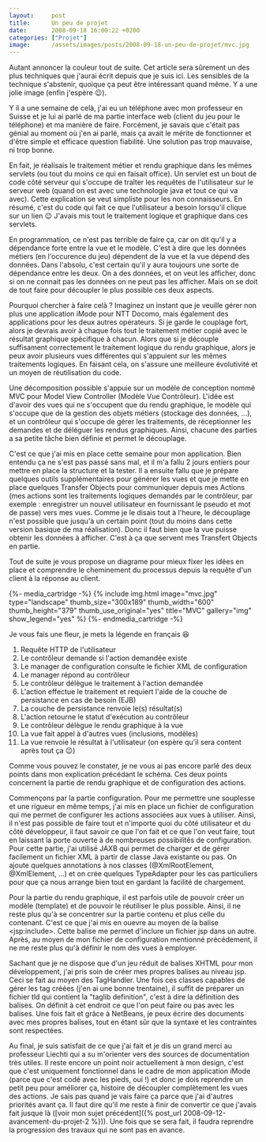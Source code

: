 ```yaml
---
layout:     post
title:      Un peu de projet
date:       2008-09-18 16:00:22 +0200
categories: ["Projet"]
image:      /assets/images/posts/2008-09-18-un-peu-de-projet/mvc.jpg
---
```


Autant annoncer la couleur tout de suite. Cet article sera sûrement un des plus techniques que j'aurai écrit depuis
que je suis ici. Les sensibles de la technique s'abstenir, quoique ça peut être intéressant quand même. Y a une
jolie image (enfin j'espère :wink:).

<!--more-->

Y il a une semaine de celà, j'ai eu un téléphone avec mon professeur en Suisse et je lui ai parlé de ma partie
interface web (client du jeu pour le téléphone) et ma manière de faire. Forcément, je savais que c'était pas génial
au moment où j'en ai parlé, mais ça avait le mérite de fonctionner et d'être simple et efficace question fiabilité.
Une solution pas trop mauvaise, ni trop bonne.

En fait, je réalisais le traitement métier et rendu graphique dans les mêmes servlets (ou tout du moins ce qui en
faisait office). Un servlet est un bout de code côté serveur qui s'occupe de traîter les requêtes de l'utilisateur
sur le serveur web (quand on est avec une technologie java et tout ce qui va avec). Cette explication se veut
simpliste pour les non connaisseurs. En résumé, c'est du code qui fait ce que l'utilisateur a besoin lorsqu'il
clique sur un lien :wink: J'avais mis tout le traitement logique et graphique dans ces servlets.

En programmation, ce n'est pas terrible de faire ça, car on dit qu'il y a dépendance forte entre la vue et le
modèle. C'est à dire que les données métiers (en l'occurence du jeu) dépendent de la vue et la vue dépend des
données. Dans l'absolu, c'est certain qu'il y aura toujours une sorte de dépendance entre les deux. On a des
données, et on veut les afficher, donc si on ne connait pas les données on ne peut pas les afficher. Mais on se
doit de tout faire pour découpler le plus possible ces deux aspects.

Pourquoi chercher à faire celà ? Imaginez un instant que je veuille gérer non plus une application iMode pour NTT
Docomo, mais également des applications pour les deux autres opérateurs. Si je garde le couplage fort, alors je
devrais avoir à chaque fois tout le traitement métier copié avec le résultat graphique spécifique à chacun. Alors
que si je découple suffisament correctement le traitement logique du rendu graphique, alors je peux avoir plusieurs
vues différentes qui s'appuient sur les mêmes traitements logiques. En faisant cela, on s'assure une meilleure
évolutivité et un moyen de réutilisation du code.

Une décomposition possible s'appuie sur un modèle de conception nommé MVC pour Model View Controller (Modèle Vue
Contrôleur). L'idée est d'avoir des vues qui ne s'occupent que du rendu graphique, le modèle qui s'occupe que de la
gestion des objets métiers (stockage des données, ...), et un contrôleur qui s'occupe de gérer les traitements, de
réceptionner les demandes et de déléguer les rendus graphiques. Ainsi, chacune des parties a sa petite tâche bien
définie et permet le découplage.

C'est ce que j'ai mis en place cette semaine pour mon application. Bien entendu ça ne s'est pas passé sans mal, et
il m'a fallu 2 jours entiers pour mettre en place la structure et la tester. Il a ensuite fallu que je prépare
quelques outils supplémentaires pour générer les vues et que je mette en place quelques Transfer Objects pour
communiquer depuis mes Actions (mes actions sont les traitements logiques demandés par le contrôleur, par exemple :
enregistrer un nouvel utilisateur en fournissant le pseudo et mot de passe) vers mes vues. Comme je le disais tout
à l'heure, le découplage n'est possible que jusqu'à un certain point (tout du moins dans cette version basique de
ma réalisation). Donc il faut bien que la vue puisse obtenir les données à afficher. C'est à ça que servent mes
Transfert Objects en partie.

Tout de suite je vous propose un diagrame pour mieux fixer les idées en place et comprendre le cheminement du
processus depuis la requête d'un client à la réponse au client.

{%- media_cartridge -%}
{% include img.html
    image="mvc.jpg"
    type="landscape"
    thumb_size="300x189"
    thumb_width="600"
    thumb_height="379"
    thumb_use_original="yes"
    title="MVC"
    gallery="img"
    show_legend="yes"
%}
{%- endmedia_cartridge -%}

Je vous fais une fleur, je mets la légende en français :laughing:

1. Requête HTTP de l'utilisateur
2. Le contrôleur demande si l'action demandée existe
3. Le manager de configuration consulte le fichier XML de configuration
4. Le manager répond au contrôleur
5. Le contrôleur délègue le traitement à l'action demandée
6. L'action effectue le traitement et requiert l'aide de la couche de persistance en cas de besoin (EJB)
7. La couche de persistance renvoie le(s) résultat(s)
8. L'action retourne le statut d'exécution au contrôleur
9. Le contrôleur délègue le rendu graphique à la vue
10. La vue fait appel à d'autres vues (inclusions, modèles)
11. La vue renvoie le résultat à l'utilisateur (on espère qu'il sera content après tout ça :wink:)

Comme vous pouvez le constater, je ne vous ai pas encore parlé des deux points dans mon explication précédant le
schéma. Ces deux points concernent la partie de rendu graphique et de configuration des actions.

Commençons par la partie configuration. Pour me permettre une souplesse et une rigueur en même temps, j'ai mis en
place un fichier de configuration qui me permet de configurer les actions associées aux vues à utiliser. Ainsi, il
n'est pas possible de faire tout et n'importe quoi du côté utilisateur et du côté développeur, il faut savoir ce
que l'on fait et ce que l'on veut faire, tout en laissant la porte ouverte à de nombreuses possibilités de
configuration. Pour cette partie, j'ai utilisé JAXB qui permet de charger et de gérer facilement un fichier XML à
partir de classe Java existante ou pas. On ajoute quelques annotations à nos classes (@XmlRootElement, @XmlElement,
...) et on crée quelques TypeAdapter pour les cas particuliers pour que ça nous arrange bien tout en gardant la
facilité de chargement.

Pour la partie du rendu graphique, il est parfois utile de pouvoir créer un modèle (template) et de pouvoir le
réutiliser le plus possible. Ainsi, il ne reste plus qu'à se concentrer sur la partie contenu et plus celle du
contenant. C'est ce que j'ai mis en ouevre au moyen de la balise &lt;jsp:include&gt;. Cette balise me permet
d'inclure un fichier jsp dans un autre. Après, au moyen de mon fichier de configuration mentionné précédement, il
ne me reste plus qu'à définir le nom des vues à employer.

Sachant que je ne dispose que d'un jeu réduit de balises XHTML pour mon développement, j'ai pris soin de créer mes
propres balises au niveau jsp. Ceci se fait au moyen des TagHandler. Une fois ces classes capables de gérer les tag
créées (j'en ai une bonne trentaine), il suffit de préparer un fichier tld qui contient la "taglib definition",
c'est à dire la définition des balises. On définit à cet endroit ce que l'on peut faire ou pas avec les balises.
Une fois fait et grâce à NetBeans, je peux écrire des documents avec mes propres balises, tout en étant sûr que la
syntaxe et les contraintes sont respectées.

Au final, je suis satisfait de ce que j'ai fait et je dis un grand merci au professeur Liechti qui a su m'orienter
vers des sources de documentation très utiles. Il reste encore un point noir actuellement à mon design, c'est que
c'est uniquement fonctionnel dans le cadre de mon application iMode (parce que c'est codé avec les pieds, oui !) et
donc je dois reprendre un petit peu pour améliorer ça, histoire de découpler complètement les vues des actions. Je
sais pas quand je vais faire ça parce que j'ai d'autres priorités avant ça. Il faut dire qu'il me reste à finir de
convertir ce que j'avais fait jusque là ([voir mon sujet précédent]({% post_url 2008-09-12-avancement-du-projet-2 %})). 
Une fois que se sera fait, il faudra reprendre la progression des travaux qui ne sont pas en avance.